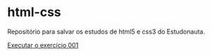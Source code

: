 # html-css
 
Repositório para salvar os estudos de html5 e css3 do Estudonauta. 

<a href="https://romstk.github.io/html-css/exercicios/ex001/index.html">Executar o exercício 001 </a>

